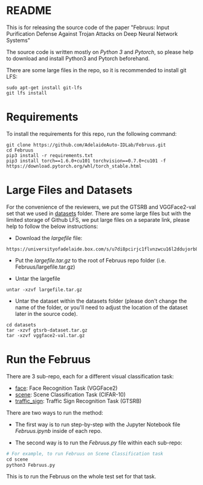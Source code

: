 # README 

This is for releasing the source code of the paper "Februus: Input Purification Defense Against Trojan Attacks on Deep Neural Network Systems" 

The source code is written mostly on *Python 3* and *Pytorch*, so please help to download and install Python3 and Pytorch beforehand.


There are some large files in the repo, so it is recommended to install git LFS: 
```
sudo apt-get install git-lfs
git lfs install
```

# Requirements

To install the requirements for this repo, run the following command: 
```
git clone https://github.com/AdelaideAuto-IDLab/Februus.git
cd Februus
pip3 install -r requirements.txt
pip3 install torch==1.6.0+cu101 torchvision==0.7.0+cu101 -f https://download.pytorch.org/whl/torch_stable.html
```


# Large Files and Datasets

For the convenience of the reviewers, we put the GTSRB and VGGFace2-val set that we used in [datasets](./datasets) folder. 
There are some large files but with the limited storage of Github LFS, we put large files on a separate link, please help to follow the below instructions: 


- Download the *largefile* file: 

```
https://universityofadelaide.box.com/s/u7di8pcirjc1flvnzwcu16l2ddujorb8
```

- Put the *largefile.tar.gz* to the root of Februus repo folder (i.e. Februus/largefile.tar.gz)

- Untar the largefile
```
untar -xzvf largefile.tar.gz
```
- Untar the dataset within the datasets folder (please don't change the name of the folder, or you'll need to adjust the location of the dataset later in the source code).
```
cd datasets
tar -xzvf gtsrb-dataset.tar.gz
tar -xzvf vggface2-val.tar.gz
```

# Run the Februus

There are 3 sub-repo, each for a different visual classification task:
- [face](./face): Face Recognition Task (VGGFace2)
- [scene](./scene): Scene Classification Task (CIFAR-10)
- [traffic_sign](./traffic_sign): Traffic Sign Recognition Task (GTSRB)

There are two ways to run the method:

- The first way is to run step-by-step with the Jupyter Notebook file *Februus.ipynb* inside of each repo. 


- The second way is to run the *Februus.py* file within each sub-repo: 

```python
# For example, to run Februus on Scene Classification task
cd scene
python3 Februus.py
```
  This is to run the Februus on the whole test set for that task.



